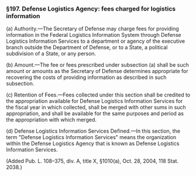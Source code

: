 ### §197. Defense Logistics Agency: fees charged for logistics information ###

(a) Authority.—The Secretary of Defense may charge fees for providing information in the Federal Logistics Information System through Defense Logistics Information Services to a department or agency of the executive branch outside the Department of Defense, or to a State, a political subdivision of a State, or any person.

(b) Amount.—The fee or fees prescribed under subsection (a) shall be such amount or amounts as the Secretary of Defense determines appropriate for recovering the costs of providing information as described in such subsection.

(c) Retention of Fees.—Fees collected under this section shall be credited to the appropriation available for Defense Logistics Information Services for the fiscal year in which collected, shall be merged with other sums in such appropriation, and shall be available for the same purposes and period as the appropriation with which merged.

(d) Defense Logistics Information Services Defined.—In this section, the term "Defense Logistics Information Services" means the organization within the Defense Logistics Agency that is known as Defense Logistics Information Services.

(Added Pub. L. 108–375, div. A, title X, §1010(a), Oct. 28, 2004, 118 Stat. 2038.)